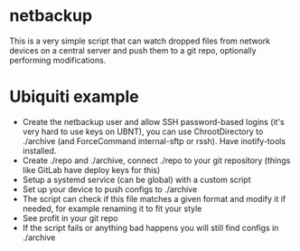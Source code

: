 # netbackup
This is a very simple script that can watch dropped files from network devices on a central server and push them to a git repo, optionally performing modifications.


# Ubiquiti example
* Create the netbackup user and allow SSH password-based logins (it's very hard to use keys on UBNT), you can use ChrootDirectory to ./archive (and ForceCommand internal-sftp or rssh). Have inotify-tools installed.
* Create ./repo and ./archive, connect ./repo to your git repository (things like GitLab have deploy keys for this)
* Setup a systemd service (can be global) with a custom script
* Set up your device to push configs to ./archive
* The script can check if this file matches a given format and modify it if needed, for example renaming it to fit your style
* See profit in your git repo
* If the script fails or anything bad happens you will still find configs in ./archive

